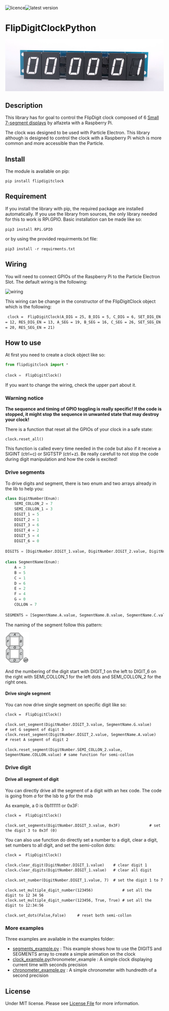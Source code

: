 ![licence](https://img.shields.io/pypi/l/flipdigitclock?color=brightgreen)![latest version](https://img.shields.io/pypi/v/flipdigitclock?color=brightgreen)
# FlipDigitClockPython
![wiring](https://raw.githubusercontent.com/lucblender/FlipDigitClockPython/main/ressources/clock.png)
## Description

This library has for goal to control the FlipDigit clock composed of 6 [Small 7-segment displays](https://flipdots.com/en/products-services/small-7-segment-displays/) by alfazeta with a Raspberry Pi.

The clock was designed to be used with Particle Electron. This library although is designed to control the clock with a Raspberry Pi which is more common and more accessible than the Particle.

## Install

The module is available on pip:
```
pip install flipdigitclock
```

## Requirement

If you install the library with pip, the required package are installed automatically. If you use the library from sources, the only library needed for this to work is RPi.GPIO. Basic installation can be made like so:

```pip3 install RPi.GPIO```

or by using the provided requirments.txt file:

```pip3 install -r requirments.txt```


## Wiring

You will need to connect GPIOs of the Raspberry Pi to the Particle Electron Slot. The default wiring is the following:

![wiring](https://raw.githubusercontent.com/lucblender/FlipDigitClockPython/main/ressources/wiring.png)

This wiring can be change in the constructor of the FlipDigitClock object which is the following:

``` clock =  FlipDigitClock(A_DIG = 25, B_DIG = 5, C_DIG = 6, SET_DIG_EN = 12, RES_DIG_EN = 13, A_SEG = 19, B_SEG = 16, C_SEG = 26, SET_SEG_EN = 20, RES_SEG_EN = 21)```

## How to use

At first you need to create a clock object like so:

```python
from flipdigitclock import *

clock =  FlipDigitClock()
``` 

If you want to change the wiring, check the upper part about it.

### Warning notice

__The sequence and timing of GPIO toggling is really specific! If the code is stopped, it might stop the sequence in unwanted state that may destroy your clock!__

There is a function that reset all the GPIOs of your clock in a safe state: 
```
clock.reset_all()
```

This function is called every time needed in the code but also if it receive a SIGINT (ctrl+c) or SIGTSTP (ctrl+z). Be really carefull to not stop the code during digit manipulation and how the code is excited! 

### Drive segments

To drive digits and segment, there is two enum and two arrays already in the lib to help you: 
```python
class DigitNumber(Enum):
    SEMI_COLLON_2 = 7
    SEMI_COLLON_1 = 3
    DIGIT_1 = 5
    DIGIT_2 = 1
    DIGIT_3 = 6
    DIGIT_4 = 2
    DIGIT_5 = 4
    DIGIT_6 = 0

DIGITS = [DigitNumber.DIGIT_1.value, DigitNumber.DIGIT_2.value, DigitNumber.DIGIT_3.value, DigitNumber.DIGIT_4.value, DigitNumber.DIGIT_5.value, DigitNumber.DIGIT_6.value, DigitNumber.SEMI_COLLON_2.value, DigitNumber.SEMI_COLLON_4.value]

class SegmentName(Enum):
    A = 3
    B = 5
    C = 1
    D = 6
    E = 2
    F = 4
    G = 0
    COLLON = 7

SEGMENTS = [SegmentName.A.value, SegmentName.B.value, SegmentName.C.value, SegmentName.D.value, SegmentName.E.value, SegmentName.F.value, SegmentName.G.value, SegmentName.COLLON.value]
```
The naming of the segment follow this pattern:

<img src="https://raw.githubusercontent.com/lucblender/FlipDigitClockPython/main/ressources/7-segments.png" height="100">

And the numbering of the digit start with DIGIT_1 on the left to DIGIT_6 on the right with SEMI_COLLON_1 for the left dots and SEMI_COLLON_2 for the right ones.

#### Drive single segment

You can now drive single segment on specific digit like so:

```
clock =  FlipDigitClock()

clock.set_segment(DigitNumber.DIGIT_3.value, SegmentName.G.value)				# set G segment of digit 3
clock.reset_segment(DigitNumber.DIGIT_2.value, SegmentName.A.value)				# reset A segment of digit 2

clock.reset_segment(DigitNumber.SEMI_COLLON_2.value, SegmentName.COLLON.value) # same function for semi-collon
```

### Drive digit

#### Drive all segment of digit

You can directly drive all the segment of a digit with an hex code.
The code is going from _a_ for the lsb to _g_ for the msb

As example, a 0 is 0b111111 or 0x3F:

```
clock =  FlipDigitClock()

clock.set_segments(DigitNumber.DIGIT_3.value, 0x3F)				# set the digit 3 to 0x3f (0)
```

You can also use function do directly set a number to a digit, clear a digit, set numbers to all digit, and set the semi-collon dots:

```
clock =  FlipDigitClock()

clock.clear_digit(DigitNumber.DIGIT_1.value)	# clear digit 1		
clock.clear_digits(DigitNumber.DIGIT_1.value)	# clear all digit			

clock.set_number(DigitNumber.DIGIT_1.value, 7)	# set the digit 1 to 7

clock.set_multiple_digit_number(123456)				# set all the digit to 12 34 56
clock.set_multiple_digit_number(123456, True, True)	# set all the digit to 12:34:56

clock.set_dots(False,False)		# reset both semi-collon
```

### More examples

Three examples are available in the examples folder:
- [segments_example.py](https://github.com/lucblender/FlipDigitClockPython/blob/main/examples/segments_example.py) : This example shows how to use the DIGITS and SEGMENTS array to create a simple animation on the clock
- [clock_example.py](https://github.com/lucblender/FlipDigitClockPython/blob/main/examples/clock_example.py)chronometer_example : A simple clock displaying current time with seconds precision
- [chronometer_example.py](https://github.com/lucblender/FlipDigitClockPython/blob/main/examples/chronometer_example.py) : A simple chronometer with hundredth of a second precision


## License

Under MIT license. Please see [License File](https://github.com/lucblender/FlipDigitClockPython/blob/main/LICENSE) for more information.